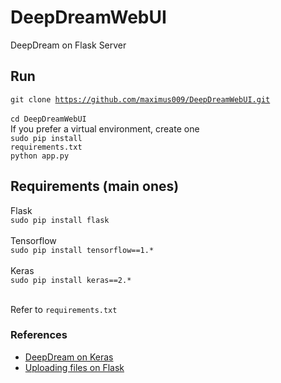 # DeepDreamWebUI
DeepDream on Flask Server

## Run
<code>git clone https://github.com/maximus009/DeepDreamWebUI.git </code><br>
<code>cd DeepDreamWebUI</code><br>
If you prefer a virtual environment, create one<br>
<code>sudo pip install requirements.txt</code><br>
<code>python app.py</code><br>

## Requirements (main ones)
Flask<br>
<code>sudo pip install flask</code><br><br>
Tensorflow<br>
<code>sudo pip install tensorflow==1.\*</code><br><br>
Keras<br>
<code>sudo pip install keras==2.\*</code><br><br>

Refer to ```requirements.txt```

### References
<ul>
<li><a href="https://github.com/fchollet/keras/blob/master/examples/deep_dream.py" target=_blank >DeepDream on Keras</a></li>
<li><a href="http://flask.pocoo.org/docs/0.12/patterns/fileuploads/" target=_blank >Uploading files on Flask</a></li>
</ul>
